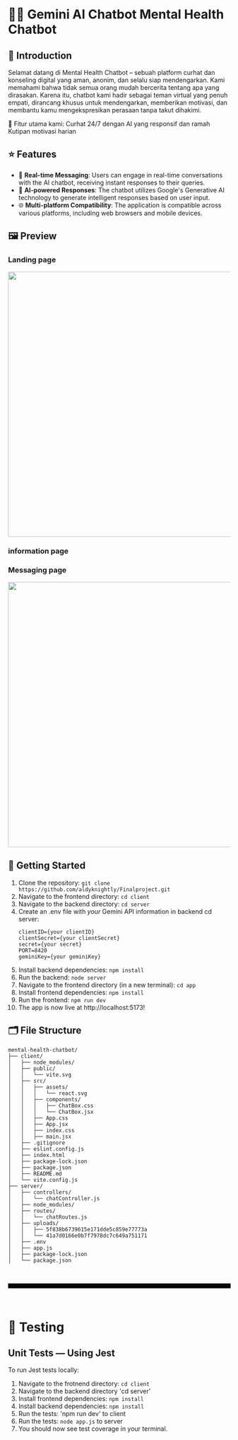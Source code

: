 # 🤖💬 Gemini AI Chatbot Mental Health Chatbot

## 👋 Introduction 
Selamat datang di Mental Health Chatbot – sebuah platform curhat dan konseling digital yang aman, anonim, dan selalu siap mendengarkan.
Kami memahami bahwa tidak semua orang mudah bercerita tentang apa yang dirasakan. Karena itu, chatbot kami hadir sebagai teman virtual yang penuh empati, dirancang khusus untuk mendengarkan,
memberikan motivasi, dan membantu kamu mengekspresikan perasaan tanpa takut dihakimi.

💬 Fitur utama kami:
Curhat 24/7 dengan AI yang responsif dan ramah
Kutipan motivasi harian

## ⭐ Features
- 💬 **Real-time Messaging**: Users can engage in real-time conversations with the AI chatbot, receiving instant responses to their queries.
- 🤖 **AI-powered Responses**: The chatbot utilizes Google's Generative AI technology to generate intelligent responses based on user input.
- 🌐 **Multi-platform Compatibility**: The application is compatible across various platforms, including web browsers and mobile devices.

## 🖼️ Preview
### Landing page
<img src="landing_page.png" width="600">

### information page

### Messaging page
<img src="messaging_page.png" width="600">

## 🚀 Getting Started
1. Clone the repository: `git clone https://github.com/aldyknightly/Finalproject.git`
2. Navigate to the frontend directory: `cd client`
3. Navigate to the backend directory: `cd server`
4. Create an .env file with *your* Gemini API information in backend cd server:
    ```
    clientID={your clientID}
    clientSecret={your clientSecret}
    secret={your secret}
    PORT=8420
    geminiKey={your geminiKey}
    ```
5. Install backend dependencies: `npm install`
6. Run the backend: `node server`
7. Navigate to the frontend directory (in a new terminal): `cd app`
8. Install frontend dependencies: `npm install`
9. Run the frontend: `npm run dev`
10. The app is now live at http://localhost:5173!

## 🗂️ File Structure
```
mental-health-chatbot/
├── client/
│   ├── node_modules/
│   ├── public/
│   │   └── vite.svg
│   ├── src/
│   │   ├── assets/
│   │   │   └── react.svg
│   │   ├── components/
│   │   │   ├── ChatBox.css
│   │   │   └── ChatBox.jsx
│   │   ├── App.css
│   │   ├── App.jsx
│   │   ├── index.css
│   │   ├── main.jsx
│   ├── .gitignore
│   ├── eslint.config.js
│   ├── index.html
│   ├── package-lock.json
│   ├── package.json
│   ├── README.md
│   └── vite.config.js
├── server/
│   ├── controllers/
│   │   └── chatController.js
│   ├── node_modules/
│   ├── routes/
│   │   └── chatRoutes.js
│   ├── uploads/
│   │   ├── 5f838b6739615e171dde5c859e77773a
│   │   └── 41a7d0166e0b7f7978dc7c649a751171
│   ├── .env
│   ├── app.js
│   ├── package-lock.json
│   └── package.json
```

<br>
<hr style="border: 5px solid black">
<br>

# 🧪 Testing
## Unit Tests — Using Jest
To run Jest tests locally:
1. Navigate to the frotnend directory: `cd client`
2. Navigate to the backend directory 'cd server'
2. Install frontend dependencies: `npm install`
3. Install backend dependencies: `npm install`
4. Run the tests: 'npm run dev' to client
5. Run the tests: `node app.js` to server
6. You should now see test coverage in your terminal.
